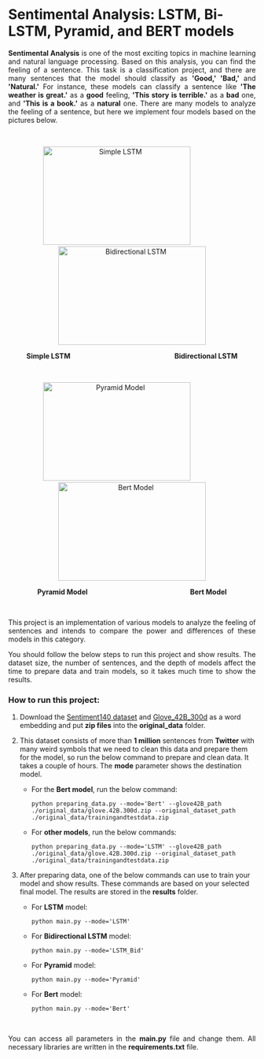 # Sentimental Analysis: LSTM, Bi-LSTM, Pyramid, and BERT models

<p align='justify'>
<strong>Sentimental Analysis</strong> is one of the most exciting topics in machine learning and natural language processing. Based on this analysis, you can find the feeling of a sentence. This task is a classification project, and there are many sentences that the model should classify as <strong>'Good,' 'Bad,' </strong>and <strong>'Natural.'</strong> For instance, these models can classify a sentence like <strong>'The weather is great.'</strong> as a <strong>good</strong> feeling, <strong>'This story is terrible.'</strong> as a <strong>bad</strong> one, and <strong>'This is a book.'</strong> as a <strong>natural</strong> one. There are many models to analyze the feeling of a sentence, but here we implement four models based on the pictures below.
</p>

<br />
<p align="center">
<img src="https://github.com/HosseinPAI/Sentimental-Analysis/blob/master/pics/LSTM.png" alt="Simple LSTM" width="300" height='200'/>&nbsp;&nbsp;&nbsp;&nbsp;&nbsp;&nbsp;&nbsp;&nbsp;&nbsp;&nbsp;&nbsp;&nbsp;&nbsp;&nbsp;&nbsp;&nbsp;<img src="https://github.com/HosseinPAI/Sentimental-Analysis/blob/master/pics/Bi_LSTM.png" alt="Bidirectional LSTM" width="300" height='200'/>
</p>
<p align="center">
<strong>Simple LSTM </strong>&nbsp;&nbsp;&nbsp;&nbsp;&nbsp;&nbsp;&nbsp;&nbsp;&nbsp;&nbsp;&nbsp;&nbsp;&nbsp;&nbsp&nbsp;&nbsp;&nbsp;&nbsp;&nbsp;&nbsp;&nbsp;&nbsp;&nbsp;&nbsp;&nbsp;&nbsp;&nbsp;&nbsp;&nbsp;&nbsp;&nbsp;&nbsp;&nbsp;&nbsp;&nbsp;&nbsp;&nbsp;&nbsp;&nbsp;&nbsp;&nbsp;&nbsp;&nbsp&nbsp;&nbsp;&nbsp;&nbsp;&nbsp;&nbsp;&nbsp;&nbsp;&nbsp; <strong>Bidirectional LSTM</strong>
</p>

<br />
<p align="center">
<img src="https://github.com/HosseinPAI/Sentimental-Analysis/blob/master/pics/Pyramid.png" alt="Pyramid Model" width="300" height='200'/>&nbsp;&nbsp;&nbsp;&nbsp;&nbsp;&nbsp;&nbsp;&nbsp;&nbsp;&nbsp;&nbsp;&nbsp;&nbsp;&nbsp;&nbsp;&nbsp;<img src="https://github.com/HosseinPAI/Sentimental-Analysis/blob/master/pics/bert.png" alt="Bert Model" width="300" height='200'/>
</p>
<p align="center">
<strong>Pyramid Model</strong>&nbsp;&nbsp;&nbsp;&nbsp;&nbsp;&nbsp;&nbsp;&nbsp;&nbsp;&nbsp;&nbsp;&nbsp;&nbsp;&nbsp&nbsp;&nbsp;&nbsp;&nbsp;&nbsp;&nbsp;&nbsp;&nbsp;&nbsp;&nbsp;&nbsp;&nbsp;&nbsp;&nbsp;&nbsp;&nbsp;&nbsp;&nbsp;&nbsp;&nbsp;&nbsp;&nbsp;&nbsp;&nbsp;&nbsp;&nbsp;&nbsp;&nbsp;&nbsp&nbsp;&nbsp;&nbsp;&nbsp;&nbsp;&nbsp;&nbsp;&nbsp;&nbsp; <strong>Bert Model</strong>
</p>

<br />
<p align="justify">
This project is an implementation of various models to analyze the feeling of sentences and intends to compare the power and differences of these models in this category.
</p>
<p align="justify">
You should follow the below steps to run this project and show results. The dataset size, the number of sentences, and the depth of models affect the time to prepare data and train models, so it takes much time to show the results.  
</p>

### How to run this project:
1. Download the [Sentiment140 dataset](http://cs.stanford.edu/people/alecmgo/trainingandtestdata.zip) and [Glove_42B_300d](http://nlp.stanford.edu/data/glove.42B.300d.zip) as a word embedding and put **zip files** into the **original_data** folder.
2. This dataset consists of more than **1 million** sentences from **Twitter** with many weird symbols that we need to clean this data and prepare them for the model, so run the below command to prepare and clean data. It takes a couple of hours. The **mode** parameter shows the destination model.

   * For the **Bert model**, run the below command:
      ```
      python preparing_data.py --mode='Bert' --glove42B_path ./original_data/glove.42B.300d.zip --original_dataset_path ./original_data/trainingandtestdata.zip
      ```
   * For **other models**, run the below commands:
      ```
      python preparing_data.py --mode='LSTM' --glove42B_path ./original_data/glove.42B.300d.zip --original_dataset_path ./original_data/trainingandtestdata.zip
      ```
3. After preparing data, one of the below commands can use to train your model and show results. These commands are based on your selected final model. The results are stored in the **results** folder.
   * For **LSTM** model:
      ```
      python main.py --mode='LSTM'
      ```
   * For **Bidirectional LSTM** model:
      ```
      python main.py --mode='LSTM_Bid'
      ```
   * For **Pyramid** model:
      ```
      python main.py --mode='Pyramid'
      ```
   * For **Bert** model:
      ```
      python main.py --mode='Bert'
      ```
<br />
<p align="justify">
You can access all parameters in the <strong>main.py</strong> file and change them. All necessary libraries are written in the <strong>requirements.txt</strong> file.  
</p>
